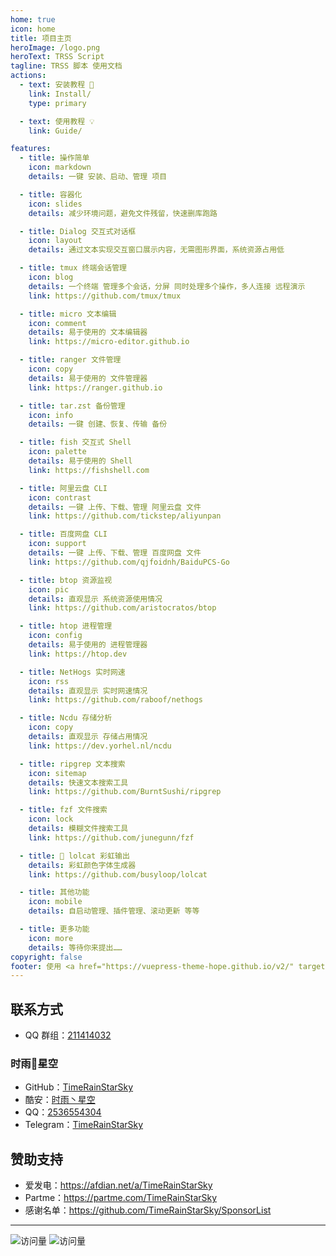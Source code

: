 ```yaml
---
home: true
icon: home
title: 项目主页
heroImage: /logo.png
heroText: TRSS Script
tagline: TRSS 脚本 使用文档
actions:
  - text: 安装教程 ️📲
    link: Install/
    type: primary

  - text: 使用教程 💡
    link: Guide/

features:
  - title: 操作简单
    icon: markdown
    details: 一键 安装、启动、管理 项目

  - title: 容器化
    icon: slides
    details: 减少环境问题，避免文件残留，快速删库跑路

  - title: Dialog 交互式对话框
    icon: layout
    details: 通过文本实现交互窗口展示内容，无需图形界面，系统资源占用低

  - title: tmux 终端会话管理
    icon: blog
    details: 一个终端 管理多个会话，分屏 同时处理多个操作，多人连接 远程演示
    link: https://github.com/tmux/tmux

  - title: micro 文本编辑
    icon: comment
    details: 易于使用的 文本编辑器
    link: https://micro-editor.github.io

  - title: ranger 文件管理
    icon: copy
    details: 易于使用的 文件管理器
    link: https://ranger.github.io

  - title: tar.zst 备份管理
    icon: info
    details: 一键 创建、恢复、传输 备份

  - title: fish 交互式 Shell
    icon: palette
    details: 易于使用的 Shell
    link: https://fishshell.com

  - title: 阿里云盘 CLI
    icon: contrast
    details: 一键 上传、下载、管理 阿里云盘 文件
    link: https://github.com/tickstep/aliyunpan

  - title: 百度网盘 CLI
    icon: support
    details: 一键 上传、下载、管理 百度网盘 文件
    link: https://github.com/qjfoidnh/BaiduPCS-Go

  - title: btop 资源监视
    icon: pic
    details: 直观显示 系统资源使用情况
    link: https://github.com/aristocratos/btop

  - title: htop 进程管理
    icon: config
    details: 易于使用的 进程管理器
    link: https://htop.dev

  - title: NetHogs 实时网速
    icon: rss
    details: 直观显示 实时网速情况
    link: https://github.com/raboof/nethogs

  - title: Ncdu 存储分析
    icon: copy
    details: 直观显示 存储占用情况
    link: https://dev.yorhel.nl/ncdu

  - title: ripgrep 文本搜索
    icon: sitemap
    details: 快速文本搜索工具
    link: https://github.com/BurntSushi/ripgrep

  - title: fzf 文件搜索
    icon: lock
    details: 模糊文件搜索工具
    link: https://github.com/junegunn/fzf

  - title: 🌈 lolcat 彩虹输出
    details: 彩虹颜色字体生成器
    link: https://github.com/busyloop/lolcat

  - title: 其他功能
    icon: mobile
    details: 自启动管理、插件管理、滚动更新 等等

  - title: 更多功能
    icon: more
    details: 等待你来提出……
copyright: false
footer: 使用 <a href="https://vuepress-theme-hope.github.io/v2/" target="_blank">VuePress Theme Hope</a> 主题 | MIT 协议, 版权所有 © 2019-present Mr.Hope
---
```


## 联系方式

- QQ 群组：[211414032](https://jq.qq.com/?k=QU1xGLEB)

### 时雨🌌星空

- GitHub：[TimeRainStarSky](https://github.com/TimeRainStarSky)
- 酷安：[时雨丶星空](https://coolapk.com/u/2650948)
- QQ：[2536554304](https://qm.qq.com/cgi-bin/qm/qr?k=x8LtlP8vwZs7qLwmsbCsyLoAHy7Et1Pj)
- Telegram：[TimeRainStarSky](https://t.me/TimeRainStarSky)

## 赞助支持

- 爱发电：<https://afdian.net/a/TimeRainStarSky>
- Partme：<https://partme.com/TimeRainStarSky>
- 感谢名单：<https://github.com/TimeRainStarSky/SponsorList>

---

![访问量](https://visitor-badge.glitch.me/badge?page_id=TimeRainStarSky-TRSS_Script&right_color=red&left_text=访%20问%20量) ![访问量](https://profile-counter.glitch.me/TimeRainStarSky-TRSS_Script/count.svg)